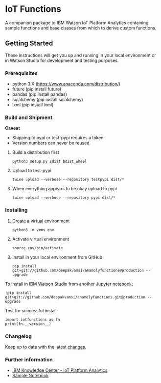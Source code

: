 
# IoT Functions

A companion package to IBM Watson IoT Platform Analytics containing sample functions and base classes from which to derive custom functions.

## Getting Started

These instructions will get you up and running in your local environment or in Watson Studio for development and testing purposes. 

### Prerequisites

 + python 3.X (https://www.anaconda.com/distribution/)
 + future (pip install future)
 + pandas (pip install pandas)
 + sqlalchemy (pip install sqlalchemy)
 + lxml (pip install lxml)

### Build and Shipment

**Caveat**
- Shipping to pypi or test-pypi requires a token
- Version numbers can never be reused.

1. Build a distribution first
    ```
    python3 setup.py sdist bdist_wheel
    ```
2. Upload to test-pypi
    ```
    twine upload --verbose --repository testpypi dist/*
    ```
3. When everything appears to be okay upload to pypi
    ```
    twine upload --verbose --repository pypi dist/*
    ```

### Installing

1. Create a virtual environment
    ```
    python3 -m venv env
    ```
2. Activate virtual environment
    ```
    source env/bin/activate
    ```
3. Install in your local environment from GitHub
   ```
   pip install git+git://github.com/deepakvamsi/anamolyfunctions@production --upgrade 
   ```

To install in IBM Watson Studio from another Jupyter notebook:

```~~~bash
!pip install git+git://github.com/deepakvamsi/anamolyfunctions.git@production --upgrade
```

Test for successful install:

```~~~python3
import iotfunctions as fn
print(fn.__version__) 
```



### Changelog

Keep up to date with the latest [changes](https://github.com/ibm-watson-iot/functions/wiki/Change-Log).

### Further information 

+ [IBM Knowledge Center - IoT Platform Analytics](https://www.ibm.com/support/knowledgecenter/SSQP8H/iot/analytics/as_overview.html)
+ [Sample Notebook](https://www.ibm.com/support/knowledgecenter/SSQP8H/iot/analytics/as_notebook_references.html) 


